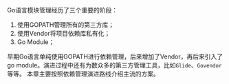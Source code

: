 Go语言模块管理经历了三个重要的阶段：
1. 使用GOPATH管理所有的第三方库；
2. 使用Vendor将项目依赖库私有化；
3. Go Module；

早期Go语言单纯使用GOPATH进行依赖管理，后来增加了Vendor，再后来引入了go module。演进过程中还有为数众多的第三方管理工具，比如`Glide`、`Govendor`等等。
本章主要按照依赖管理演进路线介绍主流的方案。